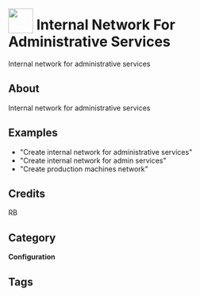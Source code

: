 # <img src="https://raw.githack.com/FortAwesome/Font-Awesome/master/svgs/solid/wifi.svg" card_color="#22A7F0" width="50" height="50" style="vertical-align:bottom"/> Internal Network For Administrative Services
Internal network for administrative services

## About
Internal network for administrative services

## Examples
* "Create internal network for administrative services"
* "Create internal network for admin services"
* "Create production machines network"

## Credits
RB

## Category
**Configuration**

## Tags

